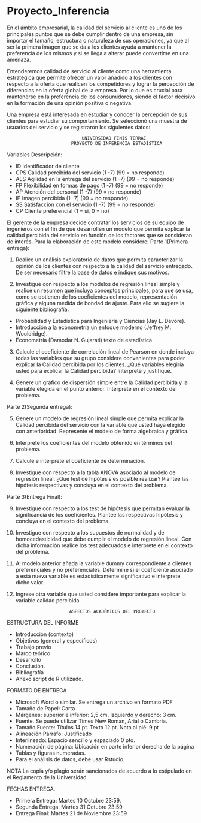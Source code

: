 # Proyecto_Inferencia

En el ámbito empresarial, la calidad del servicio al cliente es uno de los principales puntos que se
debe cumplir dentro de una empresa, sin importar el tamaño, estructura o naturaleza de sus
operaciones, ya que al ser la primera imagen que se da a los clientes ayuda a mantener la preferencia
de los mismos y si se llega a alterar puede convertirse en una amenaza.

Entenderemos calidad de servicio al cliente como una herramienta estratégica que permite ofrecer
un valor añadido a los clientes con respecto a la oferta que realicen los competidores y lograr la
percepción de diferencias en la oferta global de la empresa. Por lo que es crucial para mantenerse
en la preferencia de los consumidores, siendo el factor decisivo en la formación de una opinión
positiva o negativa.

Una empresa está interesada en estudiar y conocer la percepción de sus clientes para estudiar su
comportamiento. Se seleccionó una muestra de usuarios del servicio y se registraron los siguientes
datos:

                                UNIVERSIDAD FINIS TERRAE
                            PROYECTO DE INFERENCIA ESTADÍSTICA
Variables Descripción:
- ID Identificador de cliente
- CPS Calidad percibida del servicio (1 -7) (99 = no responde)
- AES Agilidad en la entrega del servicio (1 -7) (99 = no responde)
- FP Flexibilidad en formas de pago (1 -7) (99 = no responde)
- AP Atención del personal (1 -7) (99 = no responde)
- IP Imagen percibida (1 -7) (99 = no responde)
- SS Satisfacción con el servicio (1 -7) (99 = no responde)
- CP Cliente preferencial (1 = si, 0 = no)

El gerente de la empresa decide contratar los servicios de su equipo de ingenieros con el fin de que
desarrollen un modelo que permita explicar la calidad percibida del servicio en función de los
factores que se consideran de interés. Para la elaboración de este modelo considere:
Parte 1(Primera entrega):

1. Realice un análisis exploratorio de datos que permita caracterizar la opinión de los
clientes con respecto a la calidad del servicio entregado. De ser necesario filtre la base
de datos e indique sus motivos.

2. Investigue con respecto a los modelos de regresión lineal simple y realice un resumen
que incluya conceptos principales, para que se usa, como se obtienen de los coeficientes 
del modelo, representación gráfica y alguna medida de bondad de ajuste. Para ello se
sugiere la siguiente bibliografía:

- Probabilidad y Estadística para Ingeniería y Ciencias (Jay L. Devore).
- Introducción a la econometría un enfoque moderno (Jeffrey M. Wooldridge).
- Econometría (Damodar N. Gujarati) texto de estadística.

3. Calcule el coeficiente de correlación lineal de Pearson en donde incluya todas las
variables que su grupo considere convenientes para poder explicar la Calidad percibida
por los clientes. ¿Qué variables elegiría usted para explicar la Calidad percibida?
Interprete y justifique.

4. Genere un gráfico de dispersión simple entre la Calidad percibida y la variable elegida
en el punto anterior. Interprete en el contexto del problema.

Parte 2(Segunda entrega):

5. Genere un modelo de regresión lineal simple que permita explicar la Calidad percibida
del servicio con la variable que usted haya elegido con anterioridad. Represente el
modelo de forma algebraica y gráfica.

6. Interprete los coeficientes del modelo obtenido en términos del problema.

7. Calcule e interprete el coeficiente de determinación.

8. Investigue con respecto a la tabla ANOVA asociado al modelo de regresión lineal. ¿Qué
test de hipótesis es posible realizar? Plantee las hipótesis respectivas y concluya en el
contexto del problema.

Parte 3(Entrega Final):

9. Investigue con respecto a los test de hipótesis que permitan evaluar la significancia de
los coeficientes. Plantee las respectivas hipótesis y concluya en el contexto del
problema.

10. Investigue con respecto a los supuestos de normalidad y de homocedasticidad que debe
cumplir el modelo de regresión lineal. Con dicha información realice los test adecuados
e interprete en el contexto del problema.

11. Al modelo anterior añada la variable dummy correspondiente a clientes preferenciales
y no preferenciales. Determine si el coeficiente asociado a esta nueva variable es
estadísticamente significativo e interprete dicho valor.

12. Ingrese otra variable que usted considere importante para explicar la variable calidad
percibida.

                            ASPECTOS ACADÉMICOS DEL PROYECTO
ESTRUCTURA DEL INFORME
- Introducción (contexto)
- Objetivos (general y específicos)
- Trabajo previo
- Marco teórico
- Desarrollo
- Conclusión.
- Bibliografía
- Anexo script de R utilizado.

FORMATO DE ENTREGA
- Microsoft Word o similar. Se entrega un archivo en formato PDF
- Tamaño de Papel: Carta
- Márgenes: superior e inferior: 2,5 cm, Izquierdo y derecho: 3 cm.
- Fuente. Se puede utilizar Times New Roman, Arial o Cambria.
- Tamaño Fuente: Títulos 14 pt. Texto 12 pt. Nota al pié: 9 pt
- Alineación Párrafo: Justificado
- Interlineado: Espacio sencillo y espaciado 0 pto.
- Numeración de página: Ubicación en parte inferior derecha de la página
- Tablas y figuras numeradas.
- Para el análisis de datos, debe usar Rstudio.

NOTA
La copia y/o plagio serán sancionados de acuerdo a lo estipulado en el Reglamento de la
Universidad.

FECHAS ENTREGA.
- Primera Entrega: Martes 10 Octubre 23:59.
- Segunda Entrega: Martes 31 Octubre 23:59
- Entrega Final: Martes 21 de Noviembre 23:59

